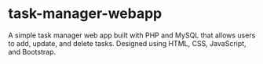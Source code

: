 # task-manager-webapp
 A simple task manager web app built with PHP and MySQL that allows users to add, update, and delete tasks. Designed using HTML, CSS, JavaScript, and Bootstrap.
